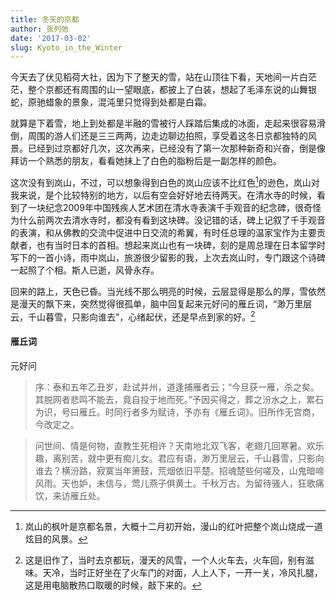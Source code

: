 ```yaml
---
title: 冬天的京都
author: 张列弛
date: '2017-03-02'
slug: Kyoto_in_the_Winter
---
```


今天去了伏见稻荷大社，因为下了整天的雪，站在山顶往下看，天地间一片白茫茫，整个京都还有周围的山一望眼底，都披上了白装，想起了毛泽东说的山舞银蛇，原驰蜡象的景象，混沌里只觉得到处都是白霜。

就算是下着雪，地上到处都是半融的雪被行人踩踏后集成的冰面，走起来很容易滑倒，周围的游人们还是三三两两，边走边聊边拍照，享受着这冬日京都独特的风景。已经到过京都好几次，这次再来，已经没有了第一次那种新奇和兴奋，倒是像拜访一个熟悉的朋友，看看她抹上了白色的脂粉后是一副怎样的颜色。

这次没有到岚山，不过，可以想象得到白色的岚山应该不比红色[^1]的逊色，岚山对我来说，是个比较特别的地方，以后有空会好好地去待两天。在清水寺的时候，看到了一块纪念2009年中国残疾人艺术团在清水寺表演千手观音的纪念碑，很奇怪为什么前两次去清水寺时，都没有看到这块碑。没记错的话，碑上记叙了千手观音的表演，和从佛教的交流中促进中日交流的希翼，有时任总理的温家宝作为主要贡献者，也有当时日本的首相。想起来岚山也有一块碑，刻的是周总理在日本留学时写下的一首小诗，雨中岚山，旅游很少留影的我，上次去岚山时，专门跟这个诗碑一起照了个相。斯人已逝，风骨永存。

回来的路上，天色已昏。当光线不那么明亮的时候，云层显得是那么的厚，雪依然是漫天的飘下来，突然觉得很孤单，脑中回复起来元好问的雁丘词，“渺万里层云，千山暮雪，只影向谁去”，心绪起伏，还是早点到家的好。[^2]

#### 雁丘词

元好问

 > 序：泰和五年乙丑岁，赴试并州，道逢捕雁者云；“今旦获一雁，杀之矣。其脱网者悲鸣不能去，竟自投于地而死。”予因买得之，葬之汾水之上，累石为识，号曰雁丘。时同行者多为赋诗，予亦有《雁丘词》。旧所作无宫商，今改定之。
 
 
> 问世间、情是何物，直教生死相许？天南地北双飞客，老翅几回寒暑。欢乐趣，离别苦，就中更有痴儿女。君应有语，渺万里层云，千山暮雪，只影向谁去？横汾路，寂寞当年箫鼓，荒烟依旧平楚。招魂楚些何嗟及，山鬼暗啼风雨。天也妒，未信与，莺儿燕子俱黄土。千秋万古。为留待骚人，狂歌痛饮，来访雁丘处。

[^1]: 岚山的枫叶是京都名景，大概十二月初开始，漫山的红叶把整个岚山烧成一道炫目的风景。
[^2]: 这是旧作了，当时去京都玩，漫天的风雪，一个人火车去，火车回，别有滋味。天冷，当时正好坐在了火车门的对面，人上人下，一开一关，冷风扎腿，这是用电脑散热口取暖的时候，敲下来的。

